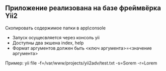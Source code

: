 Приложение реализована на базе фреймвёрка Yii2
---------------------------------------------

Скопировать содержимое папки в app\console

- Запуск осущесвляется через консоль yii
- Доступны два экшена index, help
- Формат аргументов должен быть <ключ аргумента>=<значение аргумента>

Пример: yii file -f=/var/www/projects/yii2adv/test.txt -s=Sorem -r=Lorem